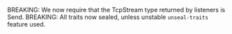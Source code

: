 BREAKING: We now require that the TcpStream type returned by listeners is Send.
BREAKING: All traits now sealed, unless unstable `unseal-traits` feature used.
